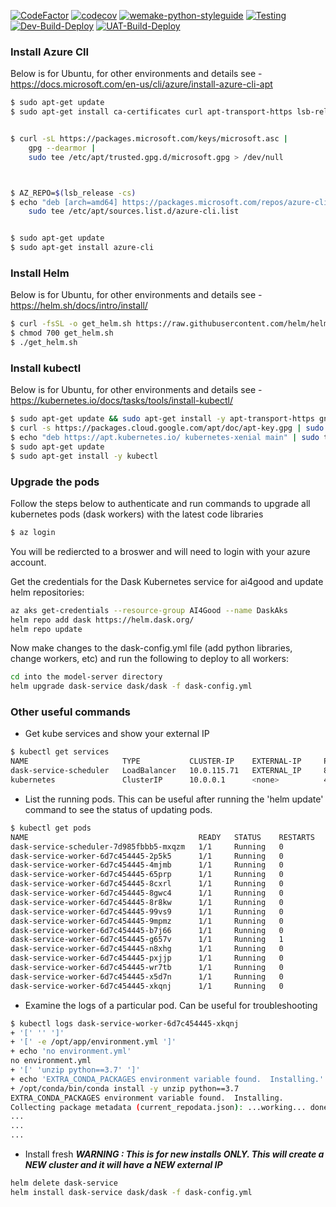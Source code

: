 [![CodeFactor](https://www.codefactor.io/repository/github/aiforgoodsimulator/model-server/badge)](https://www.codefactor.io/repository/github/aiforgoodsimulator/model-server)
[![codecov](https://codecov.io/gh/AIforGoodSimulator/model-server/branch/dev/graph/badge.svg?token=TK647J6ZUC)](https://codecov.io/gh/AIforGoodSimulator/model-server)
[![wemake-python-styleguide](https://img.shields.io/badge/style-wemake-000000.svg)](https://github.com/wemake-services/wemake-python-styleguide)
[![Testing](https://github.com/AIforGoodSimulator/model-server/workflows/AIforGood%20ModelServer%20Tests/badge.svg)](https://github.com/AIforGoodSimulator/model-server/actions?query=workflow%3A%22AIforGood+ModelServer+test+workflow%22)
[![Dev-Build-Deploy](https://github.com/AIforGoodSimulator/model-server/workflows/DEV%20Build%20Deploy/badge.svg)](https://github.com/AIforGoodSimulator/model-server/actions?query=workflow%3A%22DEV+Build+Deploy%22)
[![UAT-Build-Deploy](https://github.com/AIforGoodSimulator/model-server/workflows/UAT%20Build%20Deploy/badge.svg)](https://github.com/AIforGoodSimulator/model-server/actions?query=workflow%3A%22UAT+Build+Deploy%22)



### Install Azure ClI

Below is for Ubuntu, for other environments and details see - https://docs.microsoft.com/en-us/cli/azure/install-azure-cli-apt

```bash
$ sudo apt-get update
$ sudo apt-get install ca-certificates curl apt-transport-https lsb-release gnupg


$ curl -sL https://packages.microsoft.com/keys/microsoft.asc |
    gpg --dearmor |
    sudo tee /etc/apt/trusted.gpg.d/microsoft.gpg > /dev/null



$ AZ_REPO=$(lsb_release -cs)
$ echo "deb [arch=amd64] https://packages.microsoft.com/repos/azure-cli/ $AZ_REPO main" |
    sudo tee /etc/apt/sources.list.d/azure-cli.list


$ sudo apt-get update
$ sudo apt-get install azure-cli
```

### Install Helm 

Below is for Ubuntu, for other environments and details see - https://helm.sh/docs/intro/install/

```bash
$ curl -fsSL -o get_helm.sh https://raw.githubusercontent.com/helm/helm/master/scripts/get-helm-3
$ chmod 700 get_helm.sh
$ ./get_helm.sh
```

### Install kubectl

Below is for Ubuntu, for other environments and details see - https://kubernetes.io/docs/tasks/tools/install-kubectl/

```bash
$ sudo apt-get update && sudo apt-get install -y apt-transport-https gnupg2 curl
$ curl -s https://packages.cloud.google.com/apt/doc/apt-key.gpg | sudo apt-key add -
$ echo "deb https://apt.kubernetes.io/ kubernetes-xenial main" | sudo tee -a /etc/apt/sources.list.d/kubernetes.list
$ sudo apt-get update
$ sudo apt-get install -y kubectl


```

### Upgrade the pods 

Follow the steps below to authenticate and run commands to upgrade all kubernetes pods (dask workers) with the latest code libraries

```bash
$ az login 
```

You will be rediercted to a broswer and will need to login with your azure account.

Get the credentials for the Dask Kubernetes service for ai4good and update helm repositories:
```bash
az aks get-credentials --resource-group AI4Good --name DaskAks
helm repo add dask https://helm.dask.org/ 
helm repo update   
```

Now make changes to the dask-config.yml file (add python libraries, change workers, etc) and run the following to deploy to all workers:

```bash
cd into the model-server directory
helm upgrade dask-service dask/dask -f dask-config.yml        
```
                                      

### Other useful commands

* Get kube services and show your external IP
```bash
$ kubectl get services
NAME                     TYPE           CLUSTER-IP    EXTERNAL-IP     PORT(S)                       AGE
dask-service-scheduler   LoadBalancer   10.0.115.71   EXTERNAL_IP     8786:30339/TCP,80:30897/TCP   3d21h
kubernetes               ClusterIP      10.0.0.1      <none>          443/TCP                       3d23h
```

* List the running pods.  This can be useful after running the 'helm update' command to see the status of updating pods.
```bash
$ kubectl get pods
NAME                                      READY   STATUS    RESTARTS   AGE
dask-service-scheduler-7d985fbbb5-mxqzm   1/1     Running   0          10h
dask-service-worker-6d7c454445-2p5k5      1/1     Running   0          10h
dask-service-worker-6d7c454445-4mjmb      1/1     Running   0          10h
dask-service-worker-6d7c454445-65prp      1/1     Running   0          10h
dask-service-worker-6d7c454445-8cxrl      1/1     Running   0          10h
dask-service-worker-6d7c454445-8gwc4      1/1     Running   0          10h
dask-service-worker-6d7c454445-8r8kw      1/1     Running   0          10h
dask-service-worker-6d7c454445-99vs9      1/1     Running   0          10h
dask-service-worker-6d7c454445-9mpmz      1/1     Running   0          10h
dask-service-worker-6d7c454445-b7j66      1/1     Running   0          10h
dask-service-worker-6d7c454445-g657v      1/1     Running   1          10h
dask-service-worker-6d7c454445-n8xhg      1/1     Running   0          10h
dask-service-worker-6d7c454445-pxjjp      1/1     Running   0          10h
dask-service-worker-6d7c454445-wr7tb      1/1     Running   0          10h
dask-service-worker-6d7c454445-x5d7n      1/1     Running   0          10h
dask-service-worker-6d7c454445-xkqnj      1/1     Running   0          10h
```

* Examine the logs of a particular pod.  Can be useful for troubleshooting
```bash
$ kubectl logs dask-service-worker-6d7c454445-xkqnj 
+ '[' '' ']'
+ '[' -e /opt/app/environment.yml ']'
+ echo 'no environment.yml'
no environment.yml
+ '[' 'unzip python==3.7' ']'
+ echo 'EXTRA_CONDA_PACKAGES environment variable found.  Installing.'
+ /opt/conda/bin/conda install -y unzip python==3.7
EXTRA_CONDA_PACKAGES environment variable found.  Installing.
Collecting package metadata (current_repodata.json): ...working... done
...
...
...
```

* Install fresh ***WARNING : This is for new installs ONLY.  This will create a NEW cluster and it will have a NEW external IP***

```bash
helm delete dask-service
helm install dask-service dask/dask -f dask-config.yml      
```
